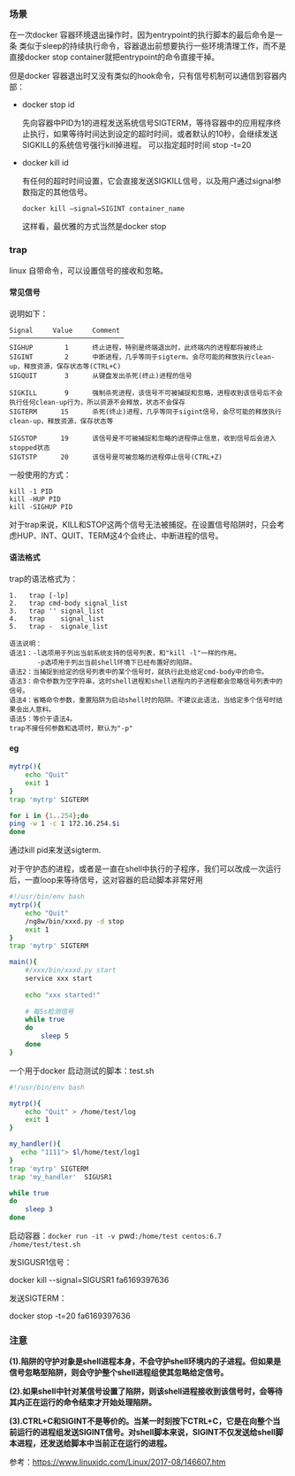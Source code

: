 ### 场景

在一次docker 容器环境退出操作时，因为entrypoint的执行脚本的最后命令是一条 类似于sleep的持续执行命令，容器退出前想要执行一些环境清理工作，而不是直接docker stop container就把entrypoint的命令直接干掉。

但是docker 容器退出时又没有类似的hook命令，只有信号机制可以通信到容器内部：

* docker stop id  

  先向容器中PID为1的进程发送系统信号SIGTERM，等待容器中的应用程序终止执行，如果等待时间达到设定的超时时间，或者默认的10秒，会继续发送SIGKILL的系统信号强行kill掉进程。 可以指定超时时间 stop -t=20

* docker kill  id

  有任何的超时时间设置，它会直接发送SIGKILL信号，以及用户通过signal参数指定的其他信号。

  `docker kill –signal=SIGINT container_name`

  这样看，最优雅的方式当然是docker stop



### trap

linux 自带命令，可以设置信号的接收和忽略。



#### 常见信号

说明如下：

```
Signal     Value     Comment
─────────────────────────────
SIGHUP        1      终止进程，特别是终端退出时，此终端内的进程都将被终止
SIGINT        2      中断进程，几乎等同于sigterm，会尽可能的释放执行clean-up，释放资源，保存状态等(CTRL+C)
SIGQUIT       3      从键盘发出杀死(终止)进程的信号
 
SIGKILL       9      强制杀死进程，该信号不可被捕捉和忽略，进程收到该信号后不会执行任何clean-up行为，所以资源不会释放，状态不会保存
SIGTERM      15      杀死(终止)进程，几乎等同于sigint信号，会尽可能的释放执行clean-up，释放资源，保存状态等
 
SIGSTOP      19      该信号是不可被捕捉和忽略的进程停止信息，收到信号后会进入stopped状态
SIGTSTP      20      该信号是可被忽略的进程停止信号(CTRL+Z)
```

一般使用的方式：

```
kill -1 PID
kill -HUP PID
kill -SIGHUP PID
```



对于trap来说，KILL和STOP这两个信号无法被捕捉。在设置信号陷阱时，只会考虑HUP、INT、QUIT、TERM这4个会终止、中断进程的信号。



#### 语法格式

trap的语法格式为：

```
1.   trap [-lp]
2.   trap cmd-body signal_list
3.   trap '' signal_list
4.   trap    signal_list
5.   trap -  signale_list
 
语法说明：
语法1：-l选项用于列出当前系统支持的信号列表，和"kill -l"一样的作用。
       -p选项用于列出当前shell环境下已经布置好的陷阱。
语法2：当捕捉到给定的信号列表中的某个信号时，就执行此处给定cmd-body中的命令。
语法3：命令参数为空字符串，这时shell进程和shell进程内的子进程都会忽略信号列表中的信号。
语法4：省略命令参数，重置陷阱为启动shell时的陷阱。不建议此语法，当给定多个信号时结果会出人意料。
语法5：等价于语法4。
trap不接任何参数和选项时，默认为"-p"
```



#### eg

```sh
mytrp(){
    echo "Quit"
    exit 1
}
trap 'mytrp' SIGTERM

for i in {1..254};do
ping -w 1 -c 1 172.16.254.$i
done
```

通过kill pid来发送sigterm.

对于守护态的进程，或者是一直在shell中执行的子程序，我们可以改成一次运行后，一直loop来等待信号，这对容器的启动脚本非常好用

```sh
#!/usr/bin/env bash
mytrp(){
    echo "Quit"
    /ng8w/bin/xxxd.py -d stop   
    exit 1
}
trap 'mytrp' SIGTERM

main(){
    #/xxx/bin/xxxd.py start
    service xxx start
    
    echo "xxx started!"
    
    # 每5s检测信号
    while true
    do
        sleep 5
    done
}
```



一个用于docker 启动测试的脚本：test.sh

```sh
#!/usr/bin/env bash

mytrp(){
    echo "Quit" > /home/test/log
    exit 1
}

my_handler(){
   echo "1111"> $l/home/test/log1
}
trap 'mytrp' SIGTERM
trap 'my_handler'  SIGUSR1

while true
do
    sleep 3
done
```

启动容器：`docker run -it -v `pwd`:/home/test centos:6.7 /home/test/test.sh`

发SIGUSR1信号：

docker kill --signal=SIGUSR1 fa6169397636

发送SIGTERM：

docker stop -t=20 fa6169397636



### 注意

**(1).陷阱的守护对象是shell进程本身，不会守护shell环境内的子进程。但如果是信号忽略型陷阱，则会守护整个shell进程组使其忽略给定信号。**

**(2).如果shell中针对某信号设置了陷阱，则该shell进程接收到该信号时，会等待其内正在运行的命令结束才开始处理陷阱。**

**(3).CTRL+C和SIGINT不是等价的。当某一时刻按下CTRL+C，它是在向整个当前运行的进程组发送SIGINT信号。对shell脚本来说，SIGINT不仅发送给shell脚本进程，还发送给脚本中当前正在运行的进程。**



参考：https://www.linuxidc.com/Linux/2017-08/146607.htm